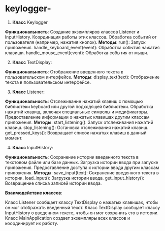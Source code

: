 # keylogger-


1. **Класс** Keylogger

**Функциональность**:
Создание экземпляров классов Listener и InputHistory.
Координация работы этих классов.
Обработка событий от пользователя (например, нажатия кнопок).
**Методы**:
run(): Запуск приложения.
handle_keyboard_event(event): Обработка события нажатия клавиши.
handle_mouse_event(event): Обработка события от мыши.

2. **Класс** TextDisplay:

**Функциональность**:
Отображение введенного текста в пользовательском интерфейсе.
**Методы**:
display_text(text): Отображение текста в пользовательском интерфейсе.
   
3. **Класс** Listener:

**Функциональность**:
Отслеживание нажатий клавиш с помощью библиотеки keyboard или другой подходящей библиотеки.
Обработка нажатий клавиш, включая специальные символы и модификаторы.
Предоставление информации о нажатых клавишах другим классам приложения.
**Методы**:
start_listening(): Запуск отслеживания нажатий клавиш.
stop_listening(): Остановка отслеживания нажатий клавиш.
get_pressed_keys(): Возвращает список нажатых клавиш в данный момент.

4. **Класс** InputHistory:

**Функциональность**:
Сохранение истории введенного текста в текстовом файле или базе данных.
Загрузка истории ввода при запуске приложения.
Предоставление доступа к истории ввода другим классам приложения.
**Методы**:
save_input(text): Сохранение введенного текста в истории.
load_input(): Загрузка истории ввода.
get_input_history(): Возвращение списка записей истории ввода.

**Взаимодействие классов**:

Класс Listener сообщает классу TextDisplay о нажатых клавишах, чтобы он мог отображать введенный текст.
Класс TextDisplay сообщает классу InputHistory о введенном тексте, чтобы он мог сохранить его в истории.
Класс MainApplication создает экземпляры всех классов и координирует их работу.
